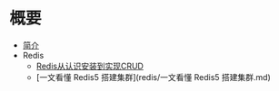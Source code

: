# 概要

* [简介](README.md)
* Redis
    * [Redis从认识安装到实现CRUD](redis/Redis从认识安装到实现CRUD.md)
    * [一文看懂 Redis5 搭建集群](redis/一文看懂 Redis5 搭建集群.md)


